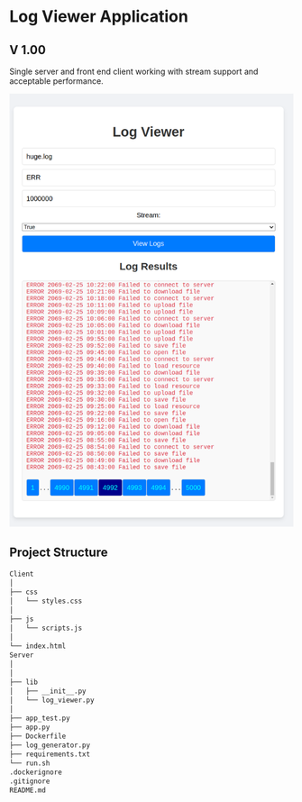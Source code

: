 # Log Viewer Application

## V 1.00
Single server and front end client working with stream support and acceptable performance.

![Example Usage](sample.png)

## Project Structure
```
Client
│
├── css
│   └── styles.css
│
├── js
│   └── scripts.js
│
└── index.html
Server
│
│
├── lib
│   ├── __init__.py
│   └── log_viewer.py
│
├── app_test.py
├── app.py
├── Dockerfile
├── log_generator.py
├── requirements.txt
└── run.sh
.dockerignore
.gitignore
README.md

```
